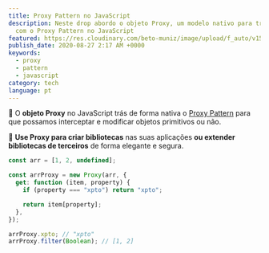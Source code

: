```yaml
---
title: Proxy Pattern no JavaScript
description: Neste drop abordo o objeto Proxy, um modelo nativo para trabalhamos
  com o Proxy Pattern no JavaScript
featured: https://res.cloudinary.com/beto-muniz/image/upload/f_auto/v1598235427/proxy_hctzmt.jpg
publish_date: 2020-08-27 2:17 AM +0000
keywords:
  - proxy
  - pattern
  - javascript
category: tech
language: pt
---
```


🎩 O **objeto Proxy** no JavaScript trás de forma nativa o [Proxy Pattern](<https://pt.wikipedia.org/wiki/Proxy_(padr%C3%B5es_de_projeto)>) para que possamos interceptar e modificar objetos primitivos ou não.

📓 **Use Proxy para criar bibliotecas** nas suas aplicações **ou extender bibliotecas de terceiros** de forma elegante e segura.

```javascript
const arr = [1, 2, undefined];

const arrProxy = new Proxy(arr, {
  get: function (item, property) {
    if (property === "xpto") return "xpto";

    return item[property];
  },
});

arrProxy.xpto; // "xpto"
arrProxy.filter(Boolean); // [1, 2]
```

